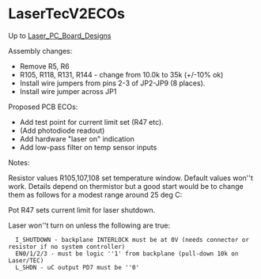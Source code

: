 # LaserTecV2ECOs
Up to [Laser_PC_Board_Designs](Laser_PC_Board_Designs.md)

Assembly changes:

 * Remove R5, R6
 * R105, R118, R131, R144 - change from 10.0k to 35k (+/-10% ok)
 * Install wire jumpers from pins 2-3 of JP2-JP9 (8 places).
 * Install wire jumper across JP1

Proposed PCB ECOs:

 * Add test point for current limit set (R47 etc).
 * (Add photodiode readout)
 * Add hardware "laser on" indication
 * Add low-pass filter on temp sensor inputs

Notes:

Resistor values R105,107,108 set temperature window.  Default values won''t work.
Details depend on thermistor but a good start would be to change them as follows
for a modest range around 25 deg C:

Pot R47 sets current limit for laser shutdown.

Laser won''t turn on unless the following are true:

```
  I_SHUTDOWN - backplane INTERLOCK must be at 0V (needs connector or resistor if no system controller)
  EN0/1/2/3 - must be logic ''1' from backplane (pull-down 10k on Laser/TEC)
  L_SHDN - uC output PD7 must be ''0'

```

